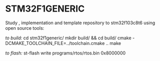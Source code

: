 # STM32F1GENERIC  

Study , implementation and template repository to stm32f103c8t6 using open source tools:

*to build:*
cd stm32f1generic/ 
mkdir build/ && cd build/ 
cmake -DCMAKE_TOOLCHAIN_FILE=../toolchain.cmake ..
make

*to flash:*
st-flash write programs/rtos/rtos.bin 0x8000000

